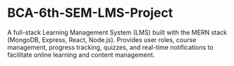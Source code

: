 # BCA-6th-SEM-LMS-Project
A full-stack Learning Management System (LMS) built with the MERN stack (MongoDB, Express, React, Node.js). Provides user roles, course management, progress tracking, quizzes, and real-time notifications to facilitate online learning and content management.
